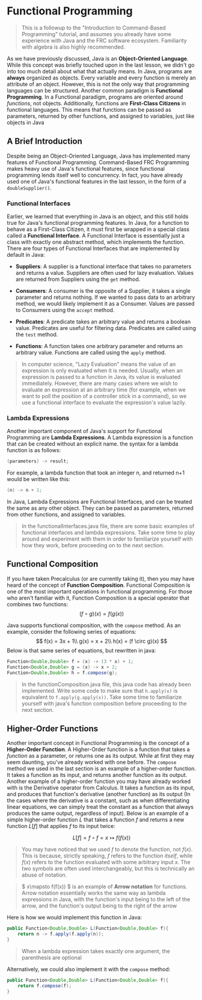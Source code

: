 # Functional Programming 

>This is a followup to the "Introduction to Command-Based Programming" tutorial, and assumes you already have some experience with Java and the FRC software ecosystem. Familiarity with algebra is also highly recommended.

As we have previously discussed, Java is an **Object-Oriented Language**. While this concept was briefly touched upon in the last lesson, we didn't go into too much detail about what that actually means. In Java, programs are **always** organized as objects. Every variable and every function is merely an attribute of an object. However, this is not the only way that programming languages can be structured. Another common paradigm is **Functional Programming**. In a Functional paradigm, programs are oriented around *functions*, not objects. Additionally, functions are **First-Class Citizens** in functional languages. This means that functions can be passed as parameters, returned by other functions, and assigned to variables, just like objects in Java

## A Brief Introduction
Despite being an Object-Oriented Language, Java has implemented many features of Functional Programming. Command-Based FRC Programming makes heavy use of Java's functional features, since functional programming lends itself well to concurrency. In fact, you have already used one of Java's functional features in the last lesson, in the form of a `doubleSupplier()`.

### Functional Interfaces
Earlier, we learned that everything in Java is an object, and this still holds true for Java's functional programming features. In Java, for a function to behave as a First-Class Citizen, it must first be wrapped in a special class called a **Functional Interface**. A Functional Interface is essentially just a class with exactly one abstract method, which implements the function. There are four types of Functional Interfaces that are implemented by default in Java:

- **Suppliers**: A supplier is a functional interface that takes no parameters and returns a value. Suppliers are often used for lazy evaluation. Values are returned from Suppliers using the `get` method.

- **Consumers**: A consumer is the opposite of a Supplier, it takes a single parameter and returns nothing. If we wanted to pass data to an arbitrary method, we would likely implement it as a Consumer. Values are passed to Consumers using the `accept` method.

- **Predicates**: A predicate takes an arbitrary value and returns a boolean value. Predicates are useful for filtering data. Predicates are called using the `test` method.

- **Functions**: A function takes one arbitrary parameter and returns an arbitrary value. Functions are called using the `apply` method.

>In computer science, "Lazy Evaluation" means the value of an expression is only evaluated when it is needed. Usually, when an expression is passed to a function in Java, its value is evaluated immediately. However, there are many cases where we wish to evaluate an expression at an arbitrary time (for example, when we want to poll the position of a controller stick in a command), so we use a functional interface to evaluate the expression's value lazily.

### Lambda Expressions

Another important component of Java's support for Functional Programming are **Lambda Expressions**. A Lambda expression is a function that can be created without an explicit name. the syntax for a lambda function is as follows:
```java
(parameters) -> result;
```
For example, a lambda function that took an integer n, and returned n+1 would be written like this:
```java
(n) -> n + 1;
```
In Java, Lambda Expressions are Functional Interfaces, and can be treated the same as any other object. They can be passed as parameters, returned from other functions, and assigned to variables.

>In the functionalInterfaces.java file, there are some basic examples of functional interfaces and lambda expressions. Take some time to play around and experiment with them in order to familiarize yourself with how they work, before proceeding on to the next section.

## Functional Composition

If you have taken Precalculus (or are currently taking it), then you may have heard of the concept of **Function Composition**. Functional Composition is one of the most important operations in functional programming. For those who aren't familiar with it, Function Composition is a special operator that combines two functions:
$$
(f \circ g)(x) = f(g(x))
$$

Java supports functional composition, with the `compose` method. As an example, consider the following series of equations:
$$
f(x) = 3x + 1\\
g(x) = x + 2\\
h(x) = (f \circ g)(x)
$$
Below is that same series of equations, but rewritten in java:
```java
Function<Double,Double> f = (x) -> (3 * x) + 1;
Function<Double,Double> g = (x) -> x + 2;
Function<Double,Double> h = f.compose(g);
```
>In the functionComposition.java file, this java code has already been implemented. Write some code to make sure that `h.apply(x)` is equivalent to `f.apply(g.apply(x))`. Take some time to familiarize yourself with java's function composition before proceeding to the next section.

## Higher-Order Functions

Another important concept in Functional Programming is the concept of a **Higher-Order Function**. A Higher-Order function is a function that takes a *function* as a parameter, or returns one as its output. While at first they may seem daunting, you've already worked with one before. The `compose` method we used in the last section is an example of a higher-order function. It takes a function as its input, and returns another function as its output. Another example of a higher-order function you may have already worked with is the Derivative operator from Calculus. It takes a function as its input, and produces that function's derivative (another function) as its output (In the cases where the derivative is a constant, such as when differentiating linear equations, we can simply treat the constant as a function that always produces the same output, regardless of input). Below is an example of a simple higher-order function $L$ that takes a function $f$ and returns a new function $L[f]$ that applies $f$ to its input twice:

$$
L[f] = f \circ f = x \mapsto f(f(x))
$$

>You may have noticed that we used $f$ to denote the function, not $f(x)$. This is because, strictly speaking, $f$ refers to the function *itself*, while $f(x)$ refers to the function evaluated with some arbitrary input $x$. The two symbols are often used interchangeably, but this is technically an abuse of notation.

>$ x\mapsto f(f(x)) $ is an example of **Arrow notation** for functions. Arrow notation essentially works the same way as lambda expressions in Java, with the function's input being to the left of the arrow, and the function's output being to the right of the arrow

Here is how we would implement this function in Java:
```java
public Function<Double,Double> L(Function<Double,Double> f){
    return n -> f.apply(f.apply(n));
}
```
>When a lambda expression takes exactly one argument, the parenthesis are optional

Alternatively, we could also implement it with the `compose` method:
```java
public Function<Double,Double> L(Function<Double,Double> f){
    return f.compose(f);
}
```